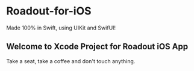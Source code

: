 # Roadout-for-iOS
Made 100% in Swift, using UIKit and SwifUI!
## Welcome to Xcode Project for Roadout iOS App
Take a seat, take a coffee and don't touch anything.
